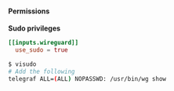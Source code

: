 #### Permissions

**Sudo privileges**
```toml
[[inputs.wireguard]]
  use_sudo = true
```

```bash
$ visudo
# Add the following
telegraf ALL=(ALL) NOPASSWD: /usr/bin/wg show
```
